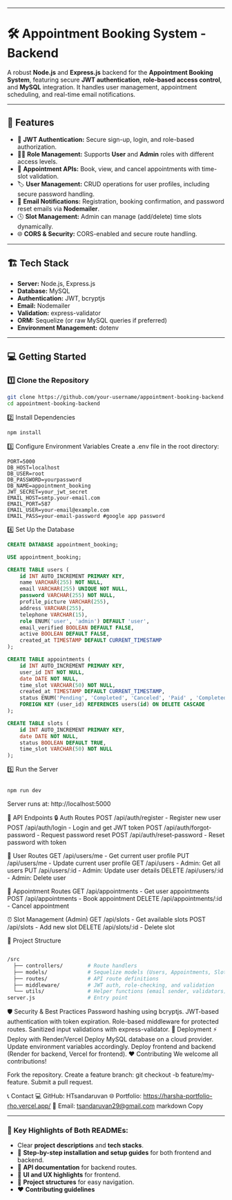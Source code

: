 
---


# 🛠️ Appointment Booking System - Backend

A robust **Node.js** and **Express.js** backend for the **Appointment Booking System**, featuring secure **JWT authentication**, **role-based access control**, and **MySQL** integration. It handles user management, appointment scheduling, and real-time email notifications.

---

## 🚀 **Features**

- 🔐 **JWT Authentication:** Secure sign-up, login, and role-based authorization.
- 🧑‍💼 **Role Management:** Supports **User** and **Admin** roles with different access levels.
- 📅 **Appointment APIs:** Book, view, and cancel appointments with time-slot validation.
- 🏷️ **User Management:** CRUD operations for user profiles, including secure password handling.
- 📧 **Email Notifications:** Registration, booking confirmation, and password reset emails via **Nodemailer**.
- 🕓 **Slot Management:** Admin can manage (add/delete) time slots dynamically.
- 🌐 **CORS & Security:** CORS-enabled and secure route handling.

---

## 🏗️ **Tech Stack**

- **Server:** Node.js, Express.js  
- **Database:** MySQL  
- **Authentication:** JWT, bcryptjs  
- **Email:** Nodemailer  
- **Validation:** express-validator  
- **ORM:** Sequelize (or raw MySQL queries if preferred)  
- **Environment Management:** dotenv

---

## 💻 **Getting Started**

### 1️⃣ **Clone the Repository**
```bash
git clone https://github.com/your-username/appointment-booking-backend.git
cd appointment-booking-backend
```

2️⃣ Install Dependencies
```bash
npm install
```
3️⃣ Configure Environment Variables
Create a .env file in the root directory:

```env
PORT=5000
DB_HOST=localhost
DB_USER=root
DB_PASSWORD=yourpassword
DB_NAME=appointment_booking
JWT_SECRET=your_jwt_secret
EMAIL_HOST=smtp.your-email.com
EMAIL_PORT=587
EMAIL_USER=your-email@example.com
EMAIL_PASS=your-email-password #google app password
```

4️⃣ Set Up the Database


```sql
CREATE DATABASE appointment_booking;

USE appointment_booking;

CREATE TABLE users (
    id INT AUTO_INCREMENT PRIMARY KEY,
    name VARCHAR(255) NOT NULL,
    email VARCHAR(255) UNIQUE NOT NULL,
    password VARCHAR(255) NOT NULL,
    profile_picture VARCHAR(255),
    address VARCHAR(255),
    telephone VARCHAR(15),
    role ENUM('user', 'admin') DEFAULT 'user',
    email_verified BOOLEAN DEFAULT FALSE,
    active BOOLEAN DEFAULT FALSE,
    created_at TIMESTAMP DEFAULT CURRENT_TIMESTAMP
);

CREATE TABLE appointments (
    id INT AUTO_INCREMENT PRIMARY KEY,
    user_id INT NOT NULL,
    date DATE NOT NULL,
    time_slot VARCHAR(50) NOT NULL,
    created_at TIMESTAMP DEFAULT CURRENT_TIMESTAMP,
    status ENUM('Pending', 'Completed', 'Canceled', 'Paid' , 'Completed') DEFAULT 'Pending',
    FOREIGN KEY (user_id) REFERENCES users(id) ON DELETE CASCADE
);

CREATE TABLE slots (
    id INT AUTO_INCREMENT PRIMARY KEY,
    date DATE NOT NULL,
    status BOOLEAN DEFAULT TRUE,
    time_slot VARCHAR(50) NOT NULL
);

```

5️⃣ Run the Server
```bash

npm run dev

```

Server runs at: http://localhost:5000

🧪 API Endpoints
🔒 Auth Routes
POST /api/auth/register - Register new user
POST /api/auth/login - Login and get JWT token
POST /api/auth/forgot-password - Request password reset
POST /api/auth/reset-password - Reset password with token

👤 User Routes
GET /api/users/me - Get current user profile
PUT /api/users/me - Update current user profile
GET /api/users - Admin: Get all users
PUT /api/users/:id - Admin: Update user details
DELETE /api/users/:id - Admin: Delete user

📅 Appointment Routes
GET /api/appointments - Get user appointments
POST /api/appointments - Book appointment
DELETE /api/appointments/:id - Cancel appointment

⏰ Slot Management (Admin)
GET /api/slots - Get available slots
POST /api/slots - Add new slot
DELETE /api/slots/:id - Delete slot

📜 Project Structure
```bash

/src
  ├── controllers/        # Route handlers
  ├── models/             # Sequelize models (Users, Appointments, Slots)
  ├── routes/             # API route definitions
  ├── middleware/         # JWT auth, role-checking, and validation
  └── utils/              # Helper functions (email sender, validators)
server.js                 # Entry point

```

🛡️ Security & Best Practices
Password hashing using bcryptjs.
JWT-based authentication with token expiration.
Role-based middleware for protected routes.
Sanitized input validations with express-validator.
🎉 Deployment
⚡ Deploy with Render/Vercel
Deploy MySQL database on a cloud provider.
Update environment variables accordingly.
Deploy frontend and backend (Render for backend, Vercel for frontend).
❤️ Contributing
We welcome all contributions!

Fork the repository.
Create a feature branch: git checkout -b feature/my-feature.
Submit a pull request.




📞 Contact
💻 GitHub: HTsandaruvan
🌐 Portfolio: https://harsha-portfolio-rho.vercel.app/
📧 Email: tsandaruvan29@gmail.com
markdown
Copy

---

### 🎯 **Key Highlights of Both READMEs:**
- Clear **project descriptions** and **tech stacks**.  
- 💾 **Step-by-step installation and setup guides** for both frontend and backend.  
- 🔐 **API documentation** for backend routes.  
- 🎨 **UI and UX highlights** for frontend.  
- 🧩 **Project structures** for easy navigation.  
- ❤️ **Contributing guidelines** 
